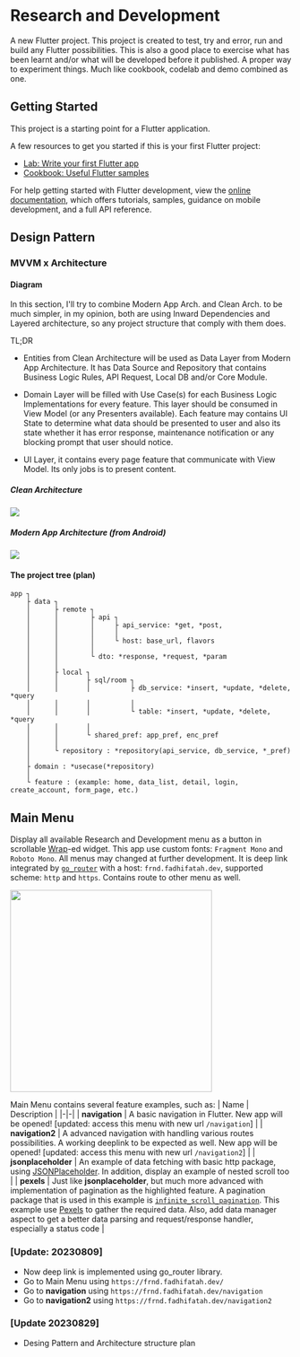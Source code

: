 # Research and Development

A new Flutter project. This project is created to test, try and error, run and build any Flutter possibilities. This is also a good place to exercise what has been learnt and/or what will be developed before it published. A proper way to experiment things. Much like cookbook, codelab and demo combined as one.

## Getting Started

This project is a starting point for a Flutter application.

A few resources to get you started if this is your first Flutter project:

- [Lab: Write your first Flutter app](https://docs.flutter.dev/get-started/codelab)
- [Cookbook: Useful Flutter samples](https://docs.flutter.dev/cookbook)

For help getting started with Flutter development, view the
[online documentation](https://docs.flutter.dev/), which offers tutorials,
samples, guidance on mobile development, and a full API reference.

## Design Pattern

### MVVM x Architecture

#### Diagram

In this section, I'll try to combine Modern App Arch. and Clean Arch. to be much simpler, in my opinion, both are using Inward Dependencies and Layered architecture, so any project structure that comply with them does.

TL;DR
- Entities from Clean Architecture will be used as Data Layer from Modern App Architecture. It has Data Source and Repository that contains Business Logic Rules, API Request, Local DB and/or Core Module.

- Domain Layer will be filled with Use Case(s) for each Business Logic Implementations for every feature. This layer should be consumed in View Model (or any Presenters available). Each feature may contains UI State to determine what data should be presented to user and also its state whether it has error response, maintenance notification or any blocking prompt that user should notice.

- UI Layer, it contains every page feature that communicate with View Model. Its only jobs is to present content. 

##### Clean Architecture

<img src="https://blog.cleancoder.com/uncle-bob/images/2012-08-13-the-clean-architecture/CleanArchitecture.jpg"/>

##### Modern App Architecture (from Android)

<img src="https://developer.android.com/static/topic/libraries/architecture/images/mad-arch-overview.png"/>

#### The project tree (plan)

```
app ┐
    ├ data ┐
    │      ├ remote ┐
    │      │        ├ api ┐
    │      │        │     ├ api_service: *get, *post,
    │      │        │     │
    │      │        │     └ host: base_url, flavors
    │      │        │
    │      │        └ dto: *response, *request, *param
    │      │
    │      ├ local ┐
    │      │       ├ sql/room ┐ 
    │      │       │          ├ db_service: *insert, *update, *delete, *query
    │      │       │          │
    │      │       │          └ table: *insert, *update, *delete, *query
    │      │       │
    │      │       └ shared_pref: app_pref, enc_pref
    │      │
    │      └ repository : *repository(api_service, db_service, *_pref)
    │
    ├ domain : *usecase(*repository)
    │
    └ feature : (example: home, data_list, detail, login, create_account, form_page, etc.)
```

## Main Menu

Display all available Research and Development menu as a button in scrollable [Wrap](https://api.flutter.dev/flutter/widgets/Wrap-class.html)-ed widget. This app use custom fonts: `Fragment Mono` and `Roboto Mono`. All menus may changed at further development. It is deep link integrated by [`go_router`](https://pub.dev/packages/go_router) with a host: `frnd.fadhifatah.dev`, supported scheme: `http` and `https`. Contains route to other menu as well.

<img src="assets/github/showcase.gif" width="360"/>

Main Menu contains several feature examples, such as:
| Name | Description |
|-|-|
| **navigation** | A basic navigation in Flutter. New app will be opened! [updated: access this menu with new url `/navigation`] |
| **navigation2** | A advanced navigation with handling various routes possibilities. A working deeplink to be expected as well. New app will be opened! [updated: access this menu with new url `/navigation2`] |
| **jsonplaceholder** | An example of data fetching with basic http package, using [JSONPlaceholder](https://jsonplaceholder.typicode.com/). In addition, display an example of nested scroll too |
| **pexels** | Just like **jsonplaceholder**, but much more advanced with implementation of pagination as the highlighted feature. A pagination package that is used in this example is [`infinite_scroll_pagination`](https://pub.dev/packages/infinite_scroll_pagination). This example use [Pexels](https://www.pexels.com/api/) to gather the required data. Also, add data manager aspect to get a better data parsing and request/response handler, especially a status code |

### [Update: 20230809]
- Now deep link is implemented using go_router library.
- Go to Main Menu using `https://frnd.fadhifatah.dev/`
- Go to **navigation** using `https://frnd.fadhifatah.dev/navigation`
- Go to **navigation2** using `https://frnd.fadhifatah.dev/navigation2`

### [Update 20230829]
- Desing Pattern and Architecture structure plan